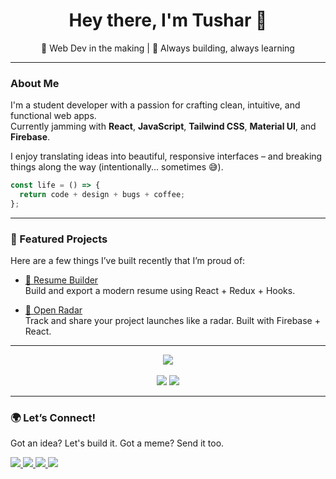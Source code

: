 <h1 align="center">Hey there, I'm Tushar 👋</h1>

<p align="center">
  🚀 Web Dev in the making  | 🎯 Always building, always learning
</p>

---

### About Me

I'm a student developer with a passion for crafting clean, intuitive, and functional web apps.<br>
Currently jamming with **React**, **JavaScript**, **Tailwind CSS**, **Material UI**, and **Firebase**.

I enjoy translating ideas into beautiful, responsive interfaces – and breaking things along the way (intentionally... sometimes 😅).

```js
const life = () => {
  return code + design + bugs + coffee;
};
```

---

### 🚀 Featured Projects

Here are a few things I’ve built recently that I’m proud of:

- [🔧 Resume Builder](https://github.com/itsonlyTushar/Resume_Builder)  
  Build and export a modern resume using React + Redux + Hooks.

- [📍 Open Radar](https://github.com/itsonlyTushar/open-radar)  
  Track and share your project launches like a radar. Built with Firebase + React.

---

<div align="center">
  <img src="https://github-readme-streak-stats.herokuapp.com?user=itsonlyTushar&theme=react&hide_border=true&date_format=M%20j%5B%2C%20Y%5D" /><br/><br/>
  <img src="https://github-readme-stats.vercel.app/api?username=itsonlyTushar&show_icons=true&theme=react&hide_border=true" />
  <img src="https://github-readme-stats.vercel.app/api/top-langs/?username=itsonlyTushar&layout=compact&theme=react&hide_border=true" />
</div>

---

### 🌍 Let’s Connect!

Got an idea? Let's build it. Got a meme? Send it too.

<p align="left">
  <a href="https://x.com/ts28_7">
    <img src="https://img.shields.io/badge/X-1DA1F2?style=for-the-badge&logo=twitter&logoColor=white" />
  </a>
  <a href="https://www.instagram.com/tushar_28.7/">
    <img src="https://img.shields.io/badge/Instagram-E4405F?style=for-the-badge&logo=instagram&logoColor=white" />
  </a>
  <a href="https://www.linkedin.com/in/tushar-soni-b0426022b/">
    <img src="https://img.shields.io/badge/LinkedIn-0A66C2?style=for-the-badge&logo=linkedin&logoColor=white" />
  </a>
  <a href="https://portfolio-site-six-navy.vercel.app/">
    <img src="https://img.shields.io/badge/Portfolio-111111?style=for-the-badge&logo=vercel&logoColor=white" />
  </a>
</p>
